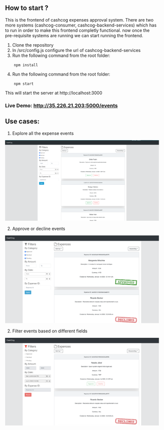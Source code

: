 ## How to start ?

This is the frontend of cashcog expenses approval system. There are two more systems (cashcog-consumer, cashcog-backend-services) which has to run in order to make this frontend completly functional.
now once the pre-requisite systems are running we can start running the frontend.

1. Clone the repository
2. In /src/config.js configure the url of cashcog-backend-services
3. Run the following command from the root folder:
```
    npm install
```
4. Run the following command from the root folder:
```
    npm start 
```
This will start the server at http://localhost:3000

### Live Demo: http://35.226.21.203:5000/events

## Use cases:

1. Explore all the expense events

![Explore events](./screenshots/explore.png?raw=true "Explore events")

2. Approve or decline events

![Events approval](./screenshots/approve-decline.png?raw=true "Events approval")

2. Filter events based on different fields

![Filter](./screenshots/filter.png?raw=true "Filter")